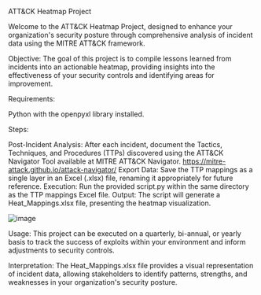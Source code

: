 ATT&CK Heatmap Project

Welcome to the ATT&CK Heatmap Project, designed to enhance your organization's security posture through comprehensive analysis of incident data using the MITRE ATT&CK framework.

Objective:
The goal of this project is to compile lessons learned from incidents into an actionable heatmap, providing insights into the effectiveness of your security controls and identifying areas for improvement.

Requirements:

Python with the openpyxl library installed.

Steps:

Post-Incident Analysis: After each incident, document the Tactics, Techniques, and Procedures (TTPs) discovered using the ATT&CK Navigator Tool available at MITRE ATT&CK Navigator.
  https://mitre-attack.github.io/attack-navigator/
Export Data: Save the TTP mappings as a single layer in an Excel (.xlsx) file, renaming it appropriately for future reference.
Execution: Run the provided script.py within the same directory as the TTP mappings Excel file.
Output: The script will generate a Heat_Mappings.xlsx file, presenting the heatmap visualization.

![image](https://github.com/chrisytharp/ATT-CK_HEATMAP/assets/37886152/8ebc5bdd-ae79-4c85-a880-4c424aa4bd20)

Usage:
This project can be executed on a quarterly, bi-annual, or yearly basis to track the success of exploits within your environment and inform adjustments to security controls.

Interpretation:
The Heat_Mappings.xlsx file provides a visual representation of incident data, allowing stakeholders to identify patterns, strengths, and weaknesses in your organization's security posture.
